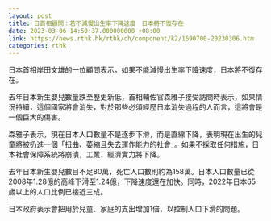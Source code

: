```yaml
---
layout: post
title: 日首相顧問：若不減慢出生率下降速度　日本將不復存在
date: 2023-03-06 14:50:37.000000000 +08:00
link: https://news.rthk.hk/rthk/ch/component/k2/1690700-20230306.htm
categories: rthk
---
```


日本首相岸田文雄的一位顧問表示，如果不能減慢出生率下降速度，日本將不復存在。

去年日本新生嬰兒數量跌至歷史新低，首相輔佐官森雅子接受訪問時表示，如果情況持續，這個國家將會消失，對於那些必須經歷日本消失過程的人而言，這將會是一個巨大的傷害。

森雅子表示，現在日本人口數量不是逐步下滑，而是直線下降，表明現在出生的兒童將被扔進一個「扭曲、萎縮且失去運作能力的社會」。如果不採取任何措施，日本社會保障系統將崩潰，工業、經濟實力將下降。

去年日本新生嬰兒數目不足80萬，死亡人口數則約為158萬。日本人口數量已從2008年1.28億的高峰下滑至1.24億，下降速度還在加快。同時，2022年日本65歲以上的人口比例已接近三成。

日本政府表示會把用於兒童、家庭的支出增加1倍，以控制人口下滑的問題。
